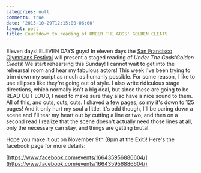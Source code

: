 ```yaml
---
categories: null
comments: true
date: '2013-10-29T12:15:00-06:00'
layout: post
title: Countdown to reading of UNDER THE GODS' GOLDEN CLEATS
---
```


Eleven days! ELEVEN DAYS guys! In eleven days the [San Francisco Olympians Festival](http://www.sfolympians.com/) will present a staged reading of *Under The Gods'Golden Cleats*! We start rehearsing this Sunday! I cannot wait to get into the rehearsal room and hear my fabulous actors! This week I've been trying to trim down my script as much as humanly possible. For some reason, I like to use ellipses like they're going out of style. I also write ridiculous stage directions, which normally isn't a big deal, but since these are going to be READ OUT LOUD, I need to make sure they also have a nice sound to them. All of this, and cuts, cuts, cuts. I shaved a few pages, so my it's down to 125 pages! And it only hurt my soul a little. It's odd though, I'll be paring down a scene and I'll tear my heart out by cutting a line or two, and then on a second read I realize that the scene doesn't actually need those lines at all, only the necessary can stay, and things are getting brutal.

Hope you make it out on November 9th (8pm at the Exit)! Here's the facebook page for more details:

[https://www.facebook.com/events/166435956886604/](https://www.facebook.com/events/166435956886604/)